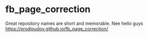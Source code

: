# fb_page_correction
Great repository names are short and memorable. Nee
hello guys
https://prodipudoy.github.io/fb_page_correction/

